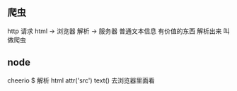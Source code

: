 ## 爬虫
http 请求
html -> 浏览器 解析
     -> 服务器 普通文本信息  有价值的东西 解析出来 叫做爬虫

## node

cheerio $ 解析 html attr('src') text()
去浏览器里面看